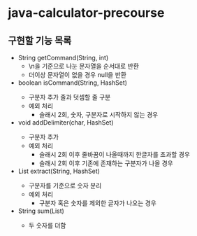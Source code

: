 # java-calculator-precourse
## 구현할 기능 목록
- String getCommand(String, int)
  - \n을 기준으로 나눈 문자열을 순서대로 반환
  - 더이상 문자열이 없을 경우 null을 반환
- boolean isCommand(String, HashSet<Integer>)
  - 구분자 추가 줄과 덧셈할 줄 구분
  - 예외 처리
    - 슬래시 2회, 숫자, 구분자로 시작하지 않는 경우
- void addDelimiter(char, HashSet<Integer>) 
  - 구분자 추가
  - 예외 처리
    - 슬래시 2회 이후 줄바꿈이 나올때까지 한글자를 초과할 경우
    - 슬래시 2회 이후 기존에 존재하는 구분자가 나올 경우
- List<String> extract(String, HashSet<Integer>)
  - 구분자를 기준으로 숫자 분리
  - 예외 처리
    - 구분자 혹은 숫자를 제외한 글자가 나오는 경우
- String sum(List<String>)
  - 두 숫자를 더함